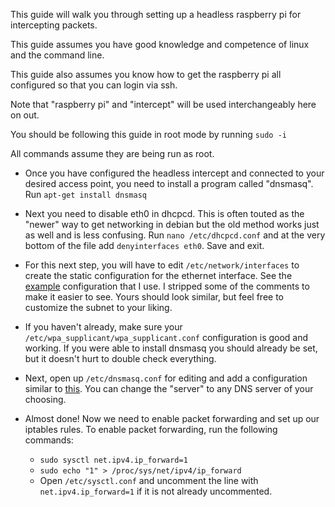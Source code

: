 This guide will walk you through setting up a headless raspberry pi for intercepting packets.

This guide assumes you have good knowledge and competence of linux and the command line.

This guide also assumes you know how to get the raspberry pi all configured so that you can login via ssh.

Note that "raspberry pi" and "intercept" will be used interchangeably here on out.

You should be following this guide in root mode by running ``sudo -i``

All commands assume they are being run as root.

- Once you have configured the headless intercept and connected to your desired access point, you need to install a program called "dnsmasq". Run ``apt-get install dnsmasq`` 

- Next you need to disable eth0 in dhcpcd. This is often touted as the "newer" way to get networking in debian but the old method works just as well and is less confusing. Run ``nano /etc/dhcpcd.conf`` and at the very bottom of the file add ``denyinterfaces eth0``. Save and exit.

- For this next step, you will have to edit ``/etc/network/interfaces`` to create the static configuration for the ethernet interface. See the [example](https://github.com/Zeroeh/udp-mitm/blob/master/raspberrypi/interfaces.png) configuration that I use. I stripped some of the comments to make it easier to see. Yours should look similar, but feel free to customize the subnet to your liking. 

- If you haven't already, make sure your ``/etc/wpa_supplicant/wpa_supplicant.conf`` configuration is good and working. If you were able to install dnsmasq you should already be set, but it doesn't hurt to double check everything.

- Next, open up ``/etc/dnsmasq.conf`` for editing and add a configuration similar to [this](https://github.com/Zeroeh/udp-mitm/blob/master/raspberrypi/dnsmasq.png). You can change the "server" to any DNS server of your choosing.

- Almost done! Now we need to enable packet forwarding and set up our iptables rules. To enable packet forwarding, run the following commands:
  * ``sudo sysctl net.ipv4.ip_forward=1``
  * ``sudo echo "1" > /proc/sys/net/ipv4/ip_forward``
  * Open ``/etc/sysctl.conf`` and uncomment the line with ``net.ipv4.ip_forward=1`` if it is not already uncommented.
  
  
